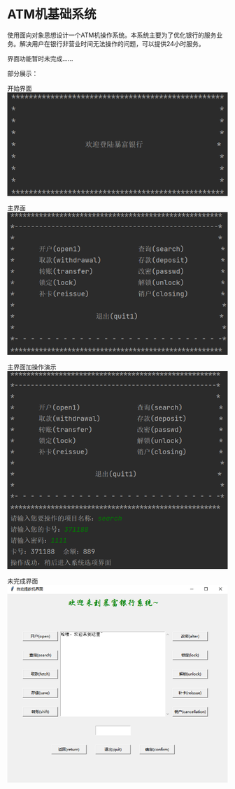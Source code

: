 # ATM机基础系统

使用面向对象思想设计一个ATM机操作系统。本系统主要为了优化银行的服务业务。解决用户在银行非营业时间无法操作的问题，可以提供24小时服务。

界面功能暂时未完成......  

部分展示：  

开始界面  
![Image text](https://github.com/YafeiYuan/ATMSystem/blob/main/%E5%9B%BE%E7%89%87/1.png)  

主界面  
![Image text](https://github.com/YafeiYuan/ATMSystem/blob/main/%E5%9B%BE%E7%89%87/2.png)

主界面加操作演示  
![Image text](https://github.com/YafeiYuan/ATMSystem/blob/main/%E5%9B%BE%E7%89%87/3.png)

未完成界面  
![Image text](https://github.com/YafeiYuan/ATMSystem/blob/main/%E5%9B%BE%E7%89%87/4.png)
